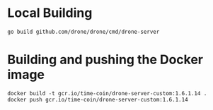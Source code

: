 # Local Building

```
go build github.com/drone/drone/cmd/drone-server
```

# Building and pushing the Docker image

```
docker build -t gcr.io/time-coin/drone-server-custom:1.6.1.14 .
docker push gcr.io/time-coin/drone-server-custom:1.6.1.14
```

